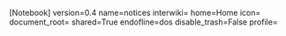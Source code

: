 [Notebook]
version=0.4
name=notices
interwiki=
home=Home
icon=
document_root=
shared=True
endofline=dos
disable_trash=False
profile=

